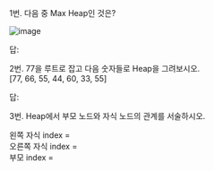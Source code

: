 1번. 다음 중 Max Heap인 것은?<br>

![image](https://user-images.githubusercontent.com/61955796/158804480-67eb5fe5-5d17-4a50-946f-dc74926ee0b8.png)<br>

답:<br>


2번. 77을 루트로 잡고 다음 숫자들로 Heap을 그려보시오.<br>
[77, 66, 55, 44, 60, 33, 55]<br>

답:
















3번. Heap에서 부모 노드와 자식 노드의 관계를 서술하시오.<br>

왼쪽 자식 index = <br>
오른쪽 자식 index =<br>
부모 index = <br>

